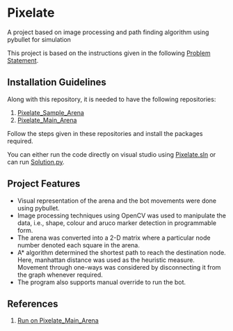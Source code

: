 # Pixelate
A project based on image processing and path finding algorithm using pybullet for simulation

This project is based on the instructions given in the following [Problem Statement](https://drive.google.com/file/d/1DETWGOMy4nRsJz9X7VkrQKtws0t4Pp7y/view?usp=sharing).

## Installation Guidelines
Along with this repository, it is needed to have the following repositories:
1. [Pixelate_Sample_Arena](https://github.com/Robotics-Club-IIT-BHU/Pixelate_Sample_Arena)
2. [Pixelate_Main_Arena](https://github.com/Robotics-Club-IIT-BHU/Pixelate_Main_Arena)

Follow the steps given in these repositories and install the packages required.

You can either run the code directly on visual studio using [Pixelate.sln](https://github.com/milind-prajapat/Pixelate/blob/main/Pixelate.sln) or can run [Solution.py](https://github.com/milind-prajapat/Pixelate/blob/main/Solution.py).

## Project Features
* Visual representation of the arena and the bot movements were done using pybullet.
* Image processing techniques using OpenCV was used to manipulate the data, i.e., shape, colour and aruco marker detection in programmable form.
* The arena was converted into a 2-D matrix where a particular node number denoted each square in the arena.
* A* algorithm determined the shortest path to reach the destination node. Here, manhattan distance was used as the heuristic measure. Movement through one-ways was considered by disconnecting it from the graph whenever required.
* The program also supports manual override to run the bot.

## References
1. [Run on Pixelate_Main_Arena](https://drive.google.com/file/d/1H9sOwg9ko8G9HRjU_7ucStvyIivzOJvN/view?usp=sharing)
